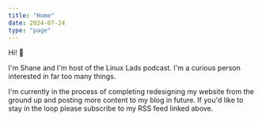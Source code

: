 ```yaml
---
title: "Home"
date: 2024-07-24
type: "page"
---
```


Hi! :wave:

I'm Shane and I'm host of the Linux Lads podcast. I'm a curious person interested in far too many things.

I'm currently in the process of completing redesigning my website from the ground up and posting more content to my blog in future. If you'd like to stay in the loop please subscribe to my RSS feed linked above.

